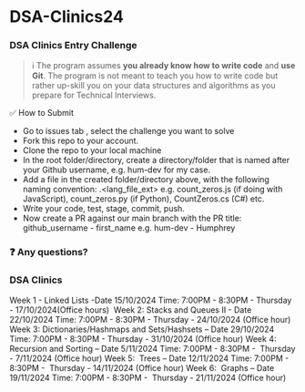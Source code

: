 # DSA-Clinics24

### DSA Clinics Entry Challenge

> ℹ The program assumes **you already know how to write code** and **use Git**. The program is not meant to teach you how to write code but rather up-skill you on your data structures and algorithms as you prepare for Technical Interviews.

✅ How to Submit

- Go to issues tab , select the challenge you want to solve
- Fork this repo to your account.
- Clone the repo to your local machine
- In the root folder/directory, create a directory/folder that is named after your Github username, e.g. hum-dev for my case.
- Add a file in the created folder/directory above, with the following naming convention: <preferred file name>.<lang_file_ext> e.g. count_zeros.js (if doing with JavaScript), count_zeros.py (if Python), CountZeros.cs (C#) etc.
- Write your code, test, stage, commit, push.
- Now create a PR against our main branch with the PR title: github_username - first_name e.g. hum-dev - Humphrey


### ❓ Any questions?

### DSA Clinics 

Week 1 - Linked Lists -Date 15/10/2024 Time: 7:00PM - 8:30PM - Thursday - 17/10/2024(Office hours) 
Week 2: Stacks and Queues II -  Date 22/10/2024 Time: 7:00PM - 8:30PM - Thursday - 24/10/2024 (Office hour)
Week 3: Dictionaries/Hashmaps and Sets/Hashsets – Date 29/10/2024 Time: 7:00PM - 8:30PM -  Thursday - 31/10/2024  (Office hour)
Week 4:  Recursion and Sorting – Date 5/11/2024 Time: 7:00PM - 8:30PM -  Thursday - 7/11/2024  (Office hour)
Week 5:  Trees – Date 12/11/2024 Time: 7:00PM - 8:30PM -  Thursday - 14/11/2024  (Office hour)
Week 6:  Graphs – Date 19/11/2024 Time: 7:00PM - 8:30PM -  Thursday - 21/11/2024  (Office hour)
